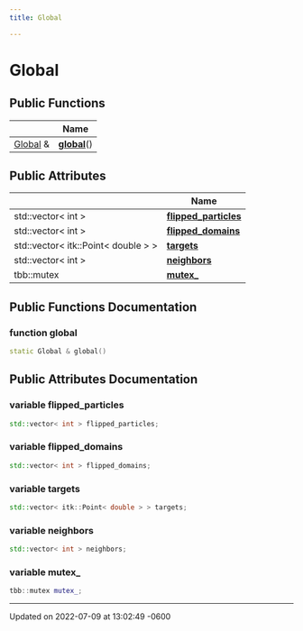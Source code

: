 ```yaml
---
title: Global

---
```


# Global





## Public Functions

|                | Name           |
| -------------- | -------------- |
| [Global](../Classes/classGlobal.md) & | **[global](../Classes/classGlobal.md#function-global)**() |

## Public Attributes

|                | Name           |
| -------------- | -------------- |
| std::vector< int > | **[flipped_particles](../Classes/classGlobal.md#variable-flipped-particles)**  |
| std::vector< int > | **[flipped_domains](../Classes/classGlobal.md#variable-flipped-domains)**  |
| std::vector< itk::Point< double > > | **[targets](../Classes/classGlobal.md#variable-targets)**  |
| std::vector< int > | **[neighbors](../Classes/classGlobal.md#variable-neighbors)**  |
| tbb::mutex | **[mutex_](../Classes/classGlobal.md#variable-mutex-)**  |

## Public Functions Documentation

### function global

```cpp
static Global & global()
```


## Public Attributes Documentation

### variable flipped_particles

```cpp
std::vector< int > flipped_particles;
```


### variable flipped_domains

```cpp
std::vector< int > flipped_domains;
```


### variable targets

```cpp
std::vector< itk::Point< double > > targets;
```


### variable neighbors

```cpp
std::vector< int > neighbors;
```


### variable mutex_

```cpp
tbb::mutex mutex_;
```


-------------------------------

Updated on 2022-07-09 at 13:02:49 -0600